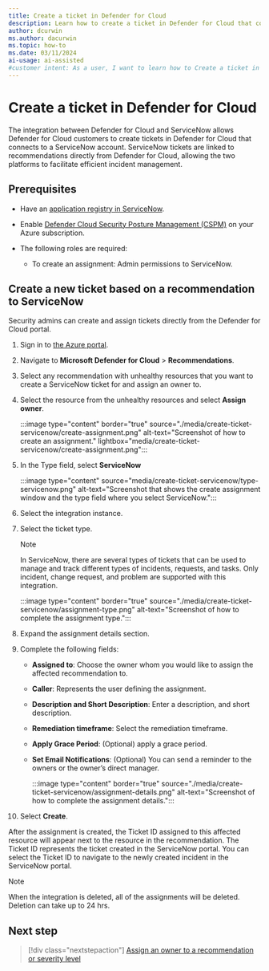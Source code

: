 ```yaml
---
title: Create a ticket in Defender for Cloud 
description: Learn how to create a ticket in Defender for Cloud that connects and synchronizes with your ServiceNow account.
author: dcurwin
ms.author: dacurwin
ms.topic: how-to
ms.date: 03/11/2024
ai-usage: ai-assisted
#customer intent: As a user, I want to learn how to Create a ticket in Defender for Cloud for my ServiceNow account.
---
```


# Create a ticket in Defender for Cloud

The integration between Defender for Cloud and ServiceNow allows Defender for Cloud customers to create tickets in Defender for Cloud that connects to a ServiceNow account. ServiceNow tickets are linked to recommendations directly from Defender for Cloud, allowing the two platforms to facilitate efficient incident management.

## Prerequisites

- Have an [application registry in ServiceNow](https://docs.servicenow.com/bundle/utah-employee-service-management/page/product/meeting-extensibility/task/create-app-registry-meeting-extensibility.html).

- Enable [Defender Cloud Security Posture Management (CSPM)](tutorial-enable-cspm-plan.md) on your Azure subscription.

- The following roles are required:
  - To create an assignment:  Admin permissions to ServiceNow.

## Create a new ticket based on a recommendation to ServiceNow

Security admins can create and assign tickets directly from the Defender for Cloud portal.

1. Sign in to [the Azure portal](https://aka.ms/integrations).

1. Navigate to **Microsoft Defender for Cloud** > **Recommendations**.

1. Select any recommendation with unhealthy resources that you want to create a ServiceNow ticket for and assign an owner to.

1. Select the resource from the unhealthy resources and select **Assign owner**.

   :::image type="content" border="true" source="./media/create-ticket-servicenow/create-assignment.png" alt-text="Screenshot of how to create an assignment." lightbox="media/create-ticket-servicenow/create-assignment.png":::

1. In the Type field, select **ServiceNow**

    :::image type="content" source="media/create-ticket-servicenow/type-servicenow.png" alt-text="Screenshot that shows the create assignment window and the type field where you select ServiceNow.":::

1. Select the integration instance.

1. Select the ticket type.

   > [!NOTE]
   > In ServiceNow, there are several types of tickets that can be used to manage and track different types of incidents, requests, and tasks. Only incident, change request, and problem are supported with this integration.

   :::image type="content" border="true" source="./media/create-ticket-servicenow/assignment-type.png" alt-text="Screenshot of how to complete the assignment type.":::

1. Expand the assignment details section.

1. Complete the following fields:

   - **Assigned to**: Choose the owner whom you would like to assign the affected recommendation to.
   - **Caller**: Represents the user defining the assignment.
   - **Description and Short Description**: Enter a description, and short description.
   - **Remediation timeframe**: Select the remediation timeframe.
   - **Apply Grace Period**: (Optional) apply a grace period.
   - **Set Email Notifications**: (Optional) You can send a reminder to the owners or the owner’s direct manager.

      :::image type="content" border="true" source="./media/create-ticket-servicenow/assignment-details.png" alt-text="Screenshot of how to complete the assignment details.":::

1. Select **Create**.

After the assignment is created, the Ticket ID assigned to this affected resource will appear next to the resource in the recommendation. The Ticket ID represents the ticket created in the ServiceNow portal. You can select the Ticket ID to navigate to the newly created incident in the ServiceNow portal.

> [!NOTE]
> When the integration is deleted, all of the assignments will be deleted. Deletion can take up to 24 hrs.

## Next step

> [!div class="nextstepaction"]
> [Assign an owner to a recommendation or severity level](create-governance-rule-servicenow.md)
